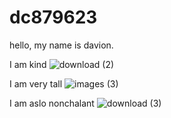 # dc879623
hello, my name is davion.

I am kind
![download (2)](https://user-images.githubusercontent.com/129206670/228611836-316be356-76f9-4852-a246-16ce995640df.png)

I am very tall
![images (3)](https://user-images.githubusercontent.com/129206670/228611901-dde677fc-5c1d-493d-8060-407eb5422ba3.png)

I am aslo nonchalant
![download (3)](https://user-images.githubusercontent.com/129206670/228611987-128b7560-23e0-4602-924f-495fed195164.png)
